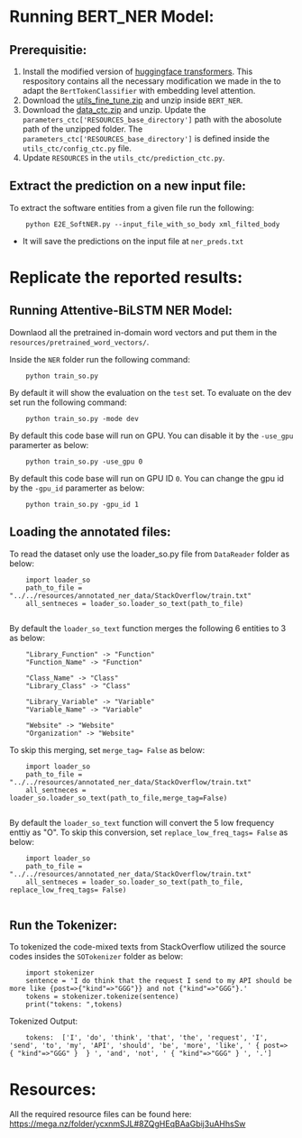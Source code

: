 # Running BERT_NER Model:

## Prerequisitie:
1. Install the modified version of [huggingface transformers](https://github.com/jeniyat/Huggingface_SoftNER). This respository contains all the necessary modification we made in the to adapt the `BertTokenClassifier` with embedding level attention.
2. Download the [utils_fine_tune.zip](https://mega.nz/file/bRp3lTBY#lHamCVxeVr6wfsdjFpgqimvWZ5vJoeRyoaU40-7pl5c) and unzip inside `BERT_NER`.
3. Download the [data_ctc.zip](https://mega.nz/file/DVYUkATS#DqDKlYPT2zfXSaAy5oTvolNrBLJzS5bRV5m_m3qUreU) and unzip. Update the `parameters_ctc['RESOURCES_base_directory']` path with the abosolute path of the unzipped folder. The `parameters_ctc['RESOURCES_base_directory']` is defined inside the `utils_ctc/config_ctc.py` file.
4. Update `RESOURCES` in the `utils_ctc/prediction_ctc.py`.


## Extract the prediction on a new input file:

To extract the software entities from a given file run the following:

```
    python E2E_SoftNER.py --input_file_with_so_body xml_filted_body
```

- It will save the predictions on the input file at `ner_preds.txt`



# Replicate the reported results:

## Running Attentive-BiLSTM NER Model:

Downlaod all the pretrained in-domain word vectors and put them in the `resources/pretrained_word_vectors/`.

Inside the `NER` folder run the following command:

```
    python train_so.py 
```


By default it will show the evaluation on the `test` set. To evaluate on the dev set run the following command:

```
    python train_so.py -mode dev
```

By default this code base will run on GPU. You can disable it by the `-use_gpu` paramerter as below:

```
    python train_so.py -use_gpu 0
```

By default this code base will run on GPU ID `0`. You can change the gpu id by the `-gpu_id` paramerter as below:

```
    python train_so.py -gpu_id 1
```


## Loading the annotated files:

To read the dataset only use the loader_so.py file from `DataReader` folder as below:


```
    import loader_so
    path_to_file = "../../resources/annotated_ner_data/StackOverflow/train.txt"
    all_sentneces = loader_so.loader_so_text(path_to_file)
 
```

By default the `loader_so_text` function merges the following 6 entities to 3 as below: 

```
    "Library_Function" -> "Function"
    "Function_Name" -> "Function"

    "Class_Name" -> "Class"
    "Library_Class" -> "Class"

    "Library_Variable" -> "Variable"
    "Variable_Name" -> "Variable"

    "Website" -> "Website"
    "Organization" -> "Website"

```

To skip this merging, set `merge_tag= False` as below:

```
    import loader_so
    path_to_file = "../../resources/annotated_ner_data/StackOverflow/train.txt"
    all_sentneces = loader_so.loader_so_text(path_to_file,merge_tag=False)
 
```


By default the `loader_so_text` function will convert the 5 low frequency enttiy as "O". To skip this conversion, set `replace_low_freq_tags= False` as below:



```
    import loader_so
    path_to_file = "../../resources/annotated_ner_data/StackOverflow/train.txt"
    all_sentneces = loader_so.loader_so_text(path_to_file, replace_low_freq_tags= False)
 
```

## Run the Tokenizer:

To tokenized the code-mixed texts from StackOverflow utilized the source codes insides the `SOTokenizer` folder as below:

```
	import stokenizer
	sentence = 'I do think that the request I send to my API should be more like {post=>{"kind"=>"GGG"}} and not {"kind"=>"GGG"}.'
	tokens = stokenizer.tokenize(sentence)
	print("tokens: ",tokens)

```
Tokenized Output:

```
	tokens:  ['I', 'do', 'think', 'that', 'the', 'request', 'I', 'send', 'to', 'my', 'API', 'should', 'be', 'more', 'like', ' { post=> { "kind"=>"GGG" }  } ', 'and', 'not', ' { "kind"=>"GGG" } ', '.']

```
# Resources:

All the required resource files can be found here: https://mega.nz/folder/ycxnmSJL#8ZQgHEqBAaGbij3uAHhsSw
